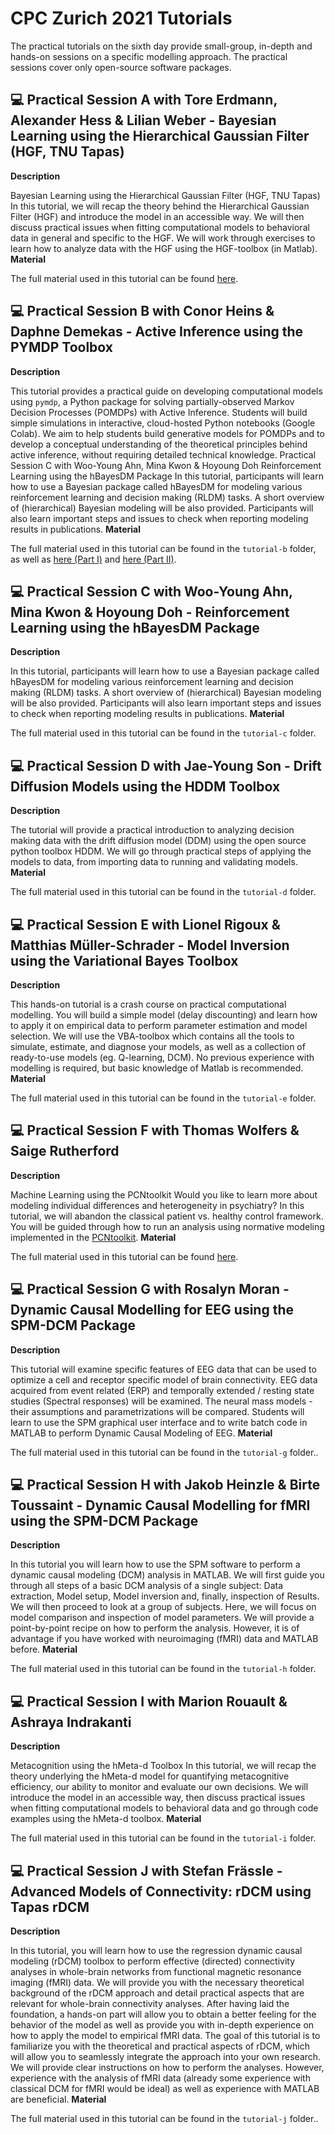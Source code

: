# CPC Zurich 2021 Tutorials

The practical tutorials on the sixth day provide small-group, in-depth and hands-on sessions on a specific modelling approach. The practical sessions cover only open-source software packages.

## 💻 Practical Session A with Tore Erdmann, Alexander Hess & Lilian Weber - Bayesian Learning using the Hierarchical Gaussian Filter (HGF, TNU Tapas)
**Description**

Bayesian Learning using the Hierarchical Gaussian Filter (HGF, TNU Tapas)
In this tutorial, we will recap the theory behind the Hierarchical Gaussian Filter (HGF) and introduce the model in an accessible way. We will then discuss practical issues when fitting computational models to behavioral data in general and specific to the HGF. We will work through exercises to learn how to analyze data with the HGF using the HGF-toolbox (in Matlab).
**Material**

The full material used in this tutorial can be found [here](https://github.com/toreerdmann/HGF-workshop).


## 💻 Practical Session B with Conor Heins & Daphne Demekas - Active Inference using the PYMDP Toolbox
**Description**

This tutorial provides a practical guide on developing computational models using `pymdp`, a Python package for solving partially-observed Markov Decision Processes (POMDPs) with Active Inference. Students will build simple simulations in interactive, cloud-hosted Python notebooks (Google Colab). We aim to help students build generative models for POMDPs and to develop a conceptual understanding of the theoretical principles behind active inference, without requiring detailed technical knowledge.
Practical Session C with Woo-Young Ahn, Mina Kwon & Hoyoung Doh
Reinforcement Learning using the hBayesDM Package
In this tutorial, participants will learn how to use a Bayesian package called hBayesDM for modeling various reinforcement learning and decision making (RLDM) tasks. A short overview of (hierarchical) Bayesian modeling will be also provided. Participants will also learn important steps and issues to check when reporting modeling results in publications.
**Material**

The full material used in this tutorial can be found in the `tutorial-b` folder, as well as [here (Part I)](https://colab.research.google.com/drive/1e7ED4F_GtpxmbK6RaaI65LxqfEqsE0RD?usp=sharing#scrollTo=JLPPVtrysl41) and [here (Part II)](https://colab.research.google.com/drive/1et8-nitvAjaweMax51E5iNGhsQVfagsr?usp=sharing).


## 💻 Practical Session C with Woo-Young Ahn, Mina Kwon & Hoyoung Doh - Reinforcement Learning using the hBayesDM Package
**Description**

In this tutorial, participants will learn how to use a Bayesian package called hBayesDM for modeling various reinforcement learning and decision making (RLDM) tasks. A short overview of (hierarchical) Bayesian modeling will be also provided. Participants will also learn important steps and issues to check when reporting modeling results in publications.
**Material**

The full material used in this tutorial can be found in the `tutorial-c` folder.

## 💻 Practical Session D with Jae-Young Son - Drift Diffusion Models using the HDDM Toolbox
**Description**

The tutorial will provide a practical introduction to analyzing decision making data with the drift diffusion model (DDM) using the open source python toolbox HDDM. We will go through practical steps of applying the models to data, from importing data to running and validating models.
**Material**

The full material used in this tutorial can be found in the `tutorial-d` folder.


## 💻 Practical Session E with Lionel Rigoux & Matthias Müller-Schrader - Model Inversion using the Variational Bayes Toolbox
**Description**

This hands-on tutorial is a crash course on practical computational modelling. You will build a simple model (delay discounting) and learn how to apply it on empirical data to perform parameter estimation and model selection. We will use the VBA-toolbox which contains all the tools to simulate, estimate, and diagnose your models, as well as a collection of ready-to-use models (eg. Q-learning, DCM). No previous experience with modelling is required, but basic knowledge of Matlab is recommended.
**Material**

The full material used in this tutorial can be found in the `tutorial-e` folder.


## 💻 Practical Session F with Thomas Wolfers & Saige Rutherford
**Description**

Machine Learning using the PCNtoolkit
Would you like to learn more about modeling individual differences and heterogeneity in psychiatry? In this tutorial, we will abandon the classical patient vs. healthy control framework. You will be guided through how to run an analysis using normative modeling implemented in the [PCNtoolkit](https://github.com/amarquand/PCNtoolkit/wiki/Normative-Modelling).
**Material**

The full material used in this tutorial can be found [here](https://github.com/saigerutherford/CPC_ML_tutorial).


## 💻 Practical Session G with Rosalyn Moran - Dynamic Causal Modelling for EEG using the SPM-DCM Package
**Description**

This tutorial will examine specific features of EEG data that can be used to optimize a cell and receptor specific model of brain connectivity. EEG data acquired from event related (ERP) and temporally extended / resting state studies (Spectral responses) will be examined. The neural mass models - their assumptions and parametrizations will be compared. Students will learn to use the SPM graphical user interface and to write batch code in MATLAB to perform Dynamic Causal Modeling of EEG.
**Material**

The full material used in this tutorial can be found in the `tutorial-g` folder..


## 💻 Practical Session H with Jakob Heinzle & Birte Toussaint - Dynamic Causal Modelling for fMRI using the SPM-DCM Package
**Description**

In this tutorial you will learn how to use the SPM software to perform a dynamic causal modeling (DCM) analysis in MATLAB. We will first guide you through all steps of a basic DCM analysis of a single subject: Data extraction, Model setup, Model inversion and, finally, inspection of Results. We will then proceed to look at a group of subjects. Here, we will focus on model comparison and inspection of model parameters.
We will provide a point-by-point recipe on how to perform the analysis. However, it is of advantage if you have worked with neuroimaging (fMRI) data and MATLAB before.
**Material**

The full material used in this tutorial can be found in the `tutorial-h` folder.


## 💻 Practical Session I with Marion Rouault & Ashraya Indrakanti
**Description**

Metacognition using the hMeta-d Toolbox
In this tutorial, we will recap the theory underlying the hMeta-d model for quantifying metacognitive efficiency, our ability to monitor and evaluate our own decisions. We will introduce the model in an accessible way, then discuss practical issues when fitting computational models to behavioral data and go through code examples using the hMeta-d toolbox.
**Material**

The full material used in this tutorial can be found in the `tutorial-i` folder.


## 💻 Practical Session J with Stefan Frässle - Advanced Models of Connectivity: rDCM using Tapas rDCM
**Description**

In this tutorial, you will learn how to use the regression dynamic causal modeling (rDCM) toolbox to perform effective (directed) connectivity analyses in whole-brain networks from functional magnetic resonance imaging (fMRI) data. We will provide you with the necessary theoretical background of the rDCM approach and detail practical aspects that are relevant for whole-brain connectivity analyses. After having laid the foundation, a hands-on part will allow you to obtain a better feeling for the behavior of the model as well as provide you with in-depth experience on how to apply the model to empirical fMRI data. The goal of this tutorial is to familiarize you with the theoretical and practical aspects of rDCM, which will allow you to seamlessly integrate the approach into your own research. We will provide clear instructions on how to perform the analyses. However, experience with the analysis of fMRI data (already some experience with classical DCM for fMRI would be ideal) as well as experience with MATLAB are beneficial.
**Material**

The full material used in this tutorial can be found in the `tutorial-j` folder..

